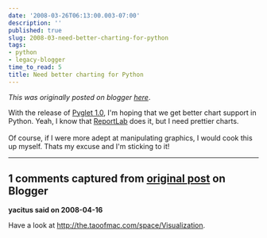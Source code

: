 ```yaml
---
date: '2008-03-26T06:13:00.003-07:00'
description: ''
published: true
slug: 2008-03-need-better-charting-for-python
tags:
- python
- legacy-blogger
time_to_read: 5
title: Need better charting for Python
---
```


*This was originally posted on blogger [here](https://pydanny.blogspot.com/2008/03/need-better-charting-for-python.html)*.

With the release of <a href="http://www.pyglet.org">Pyglet 1.0</a>, I'm hoping that we get better chart support in Python.  Yeah, I know that <a href="http://www.reportlab.org">ReportLab</a> does it, but I need prettier charts.<br /><br />Of course, if I were more adept at manipulating graphics, I would cook this up myself.  Thats my excuse and I'm sticking to it!

---

## 1 comments captured from [original post](https://pydanny.blogspot.com/2008/03/need-better-charting-for-python.html) on Blogger

**yacitus said on 2008-04-16**

Have a look at <a href="http://the.taoofmac.com/space/Visualization" rel="nofollow">http://the.taoofmac.com/space/Visualization</a>.

